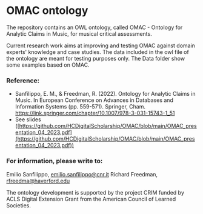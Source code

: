 # OMAC ontology
The repository contains an OWL ontology, called OMAC - Ontology for Analytic Claims in Music, for musical critical assessments.

Current research work aims at improving and testing OMAC against domain experts' knowledge and case studies. The data included in the owl file of the ontology are meant for testing purposes only. The Data folder show some examples based on OMAC.

### Reference:
* Sanfilippo, E. M., & Freedman, R. (2022). Ontology for Analytic Claims in Music. In European Conference on Advances in Databases and Information Systems (pp. 559-571). Springer, Cham.
https://link.springer.com/chapter/10.1007/978-3-031-15743-1_51
* See slides ([https://github.com/HCDigitalScholarship/OMAC/blob/main/OMAC_presentation_04_2023.pdf](https://github.com/HCDigitalScholarship/OMAC/blob/main/OMAC_presentation_04_2023.pdf))

### For information, please write to:
Emilio Sanfilippo, emilio.sanfilippo@cnr.it
Richard Freedman, rfreedma@haverford.edu

The ontology development is supported by the project CRIM funded by ACLS Digital Extension Grant from the American Council of Learned Societies.
